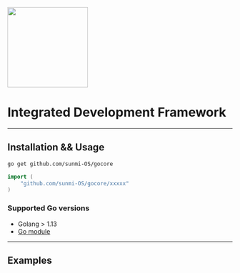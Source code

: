 <a href="https://sunmi.com"><img height="180" src="https://file.cdn.sunmi.com/gocore-logo.png"></a>

# Integrated Development Framework



---

## Installation && Usage

```bash
go get github.com/sunmi-OS/gocore
```

```go
import (
	"github.com/sunmi-OS/gocore/xxxxx"
)
```

### Supported Go versions

- Golang > 1.13
- [Go module](https://github.com/golang/go/wiki/Modules)

---

## Examples
